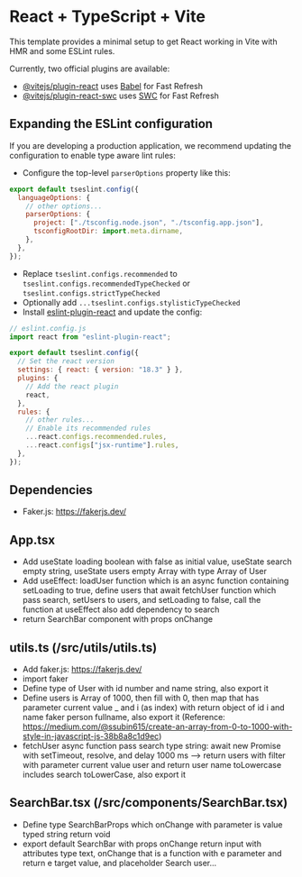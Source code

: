 # React + TypeScript + Vite

This template provides a minimal setup to get React working in Vite with HMR and some ESLint rules.

Currently, two official plugins are available:

- [@vitejs/plugin-react](https://github.com/vitejs/vite-plugin-react/blob/main/packages/plugin-react/README.md) uses [Babel](https://babeljs.io/) for Fast Refresh
- [@vitejs/plugin-react-swc](https://github.com/vitejs/vite-plugin-react-swc) uses [SWC](https://swc.rs/) for Fast Refresh

## Expanding the ESLint configuration

If you are developing a production application, we recommend updating the configuration to enable type aware lint rules:

- Configure the top-level `parserOptions` property like this:

```js
export default tseslint.config({
  languageOptions: {
    // other options...
    parserOptions: {
      project: ["./tsconfig.node.json", "./tsconfig.app.json"],
      tsconfigRootDir: import.meta.dirname,
    },
  },
});
```

- Replace `tseslint.configs.recommended` to `tseslint.configs.recommendedTypeChecked` or `tseslint.configs.strictTypeChecked`
- Optionally add `...tseslint.configs.stylisticTypeChecked`
- Install [eslint-plugin-react](https://github.com/jsx-eslint/eslint-plugin-react) and update the config:

```js
// eslint.config.js
import react from "eslint-plugin-react";

export default tseslint.config({
  // Set the react version
  settings: { react: { version: "18.3" } },
  plugins: {
    // Add the react plugin
    react,
  },
  rules: {
    // other rules...
    // Enable its recommended rules
    ...react.configs.recommended.rules,
    ...react.configs["jsx-runtime"].rules,
  },
});
```

## Dependencies

- Faker.js: https://fakerjs.dev/

## App.tsx

- Add useState loading boolean with false as initial value, useState search empty string, useState users empty Array with type Array of User
- Add useEffect: loadUser function which is an async function containing setLoading to true, define users that await fetchUser function which pass search, setUsers to users, and setLoading to false, call the function at useEffect also add dependency to search
- return SearchBar component with props onChange

## utils.ts (/src/utils/utils.ts)

- Add faker.js: https://fakerjs.dev/
- import faker
- Define type of User with id number and name string, also export it
- Define users is Array of 1000, then fill with 0, then map that has parameter current value \_ and i (as index) with return object of id i and name faker person fullname, also export it (Reference: https://medium.com/@ssubin615/create-an-array-from-0-to-1000-with-style-in-javascript-js-38b8a8c1d9ec)
- fetchUser async function pass search type string: await new Promise with setTimeout, resolve, and delay 1000 ms --> return users with filter with parameter current value user and return user name toLowercase includes search toLowerCase, also export it

## SearchBar.tsx (/src/components/SearchBar.tsx)

- Define type SearchBarProps which onChange with parameter is value typed string return void
- export default SearchBar with props onChange return input with attributes type text, onChange that is a function with e parameter and return e target value, and placeholder Search user...
